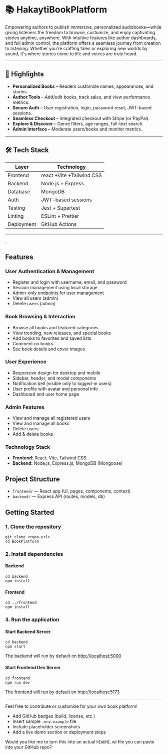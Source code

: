 # 📚 HakaytiBookPlatform

Empowering authors to publish immersive, personalized audiobooks—while giving listeners the freedom to browse, customize, and enjoy captivating stories anytime, anywhere. With intuitive features like author dashboards,  and full admin control, the platform offers a seamless journey from creation to listening. Whether you're crafting tales or exploring new worlds by sound, it's where stories come to life and voices are truly heard.

---

## 🚀 Highlights

- **Personalized Books** – Readers customize names, appearances, and stories.  
- **Author Tools** – Add/edit books, track sales, and view performance metrics.  
- **Secure Auth** – User registration, login, password reset, JWT-based sessions.  
- **Seamless Checkout** – Integrated checkout with Stripe (or PayPal).  
- **Explore & Discover** – Genre filters, age ranges, full-text search.  
- **Admin Interface** – Moderate users/books and monitor metrics.

---

## 🛠️ Tech Stack

| Layer       | Technology                |
|-------------|---------------------------|
| Frontend    | react +Vite +Tailwind CSS |
| Backend     | Node.js + Express         |
| Database    | MongoDB                   |
| Auth        | JWT-based sessions        |
| Testing     | Jest + Supertest          |
| Linting     | ESLint + Prettier         |
| Deployment  | GitHub Actions            |

---
.

## Features

### User Authentication & Management
- Register and login with username, email, and password
- Session management using local storage
- Admin-only endpoints for user management
- View all users (admin)
- Delete users (admin)

### Book Browsing & Interaction
- Browse all books and featured categories
- View trending, new releases, and special books
- Add books to favorites and saved lists
- Comment on books
- See book details and cover images

### User Experience
- Responsive design for desktop and mobile
- Sidebar, header, and modal components
- Notification bell (visible only to logged-in users)
- User profile with avatar and personal info
- Dashboard and user home page

### Admin Features
- View and manage all registered users
- View and manage all books
- Delete users
- Add & delete books 

### Technology Stack
- **Frontend:** React, Vite, Tailwind CSS
- **Backend:** Node.js, Express.js, MongoDB (Mongoose)

## Project Structure
- `frontend/` — React app (UI, pages, components, context)
- `backend/` — Express API (routes, models, db)

## Getting Started

### 1. Clone the repository
```
git clone <repo-url>
cd BookPlatform
```

### 2. Install dependencies

#### Backend
```
cd backend
npm install
```

#### Frontend
```
cd ../frontend
npm install
```

### 3. Run the application

#### Start Backend Server
```
cd backend
npm start
```
The backend will run by default on [http://localhost:5000](http://localhost:5000)

#### Start Frontend Dev Server
```
cd frontend
npm run dev
```
The frontend will run by default on [http://localhost:5173](http://localhost:5173)

---

Feel free to contribute or customize for your own book platform!
- Add GitHub badges (build, license, etc.)
- Insert sample `.env.example` file
- Include placeholder screenshots
- Add a live demo section or deployment steps

Would you like me to turn this into an actual `README.md` file you can paste into your GitHub repo?

